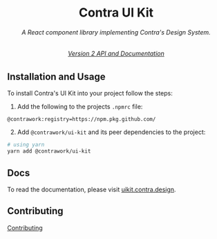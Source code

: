 <!--<p align="center">
  <a href="https://uikit.contra.design">
    <img width="250px" src="docs/static/uikit.svg">
  </a>
</p>-->

<h1 align="center">Contra UI Kit</h1>

<!-- CI Status Badge here. -->

<h6 align="center">A React component library implementing Contra's Design System.</h6>
<h6 align="center"><a href="https://github.com/contrawork/ui-kit/tree/master">Version 2 API and Documentation</a></h6>

<!--<p align="center">
  <a href="https://uikit.contra.design">
    <img width="500px" src="docs/static/showcase.png">
  </a>
</p>-->

## Installation and Usage

To install Contra's UI Kit into your project follow the steps:

1. Add the following to the projects `.npmrc` file:

```
@contrawork:registry=https://npm.pkg.github.com/
```

2. Add `@contrawork/ui-kit` and its peer dependencies to the project:

```bash
# using yarn
yarn add @contrawork/ui-kit
```

## Docs

To read the documentation, please visit [uikit.contra.design](https://uikit.contra.design).

## Contributing

[Contributing](.github/CONTRIBUTING.md)
